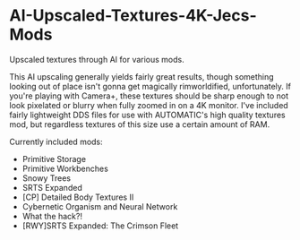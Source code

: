 # AI-Upscaled-Textures-4K-Jecs-Mods

Upscaled textures through AI for various mods.

This AI upscaling generally yields fairly great results, though something looking out of place isn't gonna get magically rimworldified, unfortunately.
If you're playing with Camera+, these textures should be sharp enough to not look pixelated or blurry when fully zoomed in on a 4K monitor.
I've included fairly lightweight DDS files for use with AUTOMATIC's high quality textures mod, but regardless textures of this size use a certain amount of RAM.

Currently included mods:
- Primitive Storage
- Primitive Workbenches
- Snowy Trees
- SRTS Expanded
- [CP] Detailed Body Textures II
- Cybernetic Organism and Neural Network
- What the hack?!
- [RWY]SRTS Expanded: The Crimson Fleet